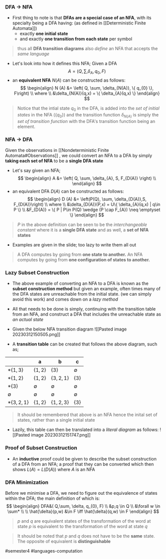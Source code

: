 ### DFA -> NFA
- First thing to note is that **DFAs are a special case of an NFA**, with its specialty being a DFA having: (as defined in [[Deterministic Finite Automata]])
	- exactly **one initial state**
	- and exactly **one transition from each state** per symbol

> thus all **DFA transition diagrams** also *define* an NFA that accepts the *same language*

- Let's look into how it defines this NFA; Given a DFA
	$$
A = ( Q,\sum, \delta_{A}, q_{0}, F)
$$
- an **equivalent NFA** $N(A)$ can be constructed as follows:
$$
\begin{align}
N (A) &= \left( Q, \sum, \delta_{N(A)}, \{ q_{0} \}, F\right) \\
where \\
&\delta_{N(A)}(q,x) = \{ \delta_{A}(q,x) \}
\end{align}
$$

> Notice that the intial state $q_{0}$ in the DFA, is added into the *set of initial states* in the NFA ($\{ q_{0} \}$) and the transition function $\delta_{N(A)}$ is simply the *set of transition function* with the DFA's transition function being an element.

### NFA -> DFA
Given the observations in [[Nondeterministic Finite Automata#Observations]] , we could convert an NFA to a DFA by simply **taking each set of NFA** to be a **single DFA state**

- Let's say given an NFA;
$$
\begin{align}
A &= \left( Q, \sum, \delta_{A}, S, F_{D(A)} \right) \\
\end{align}
$$
- an equivalent DFA $D(A)$ can be constructed as follows:
$$
\begin{align}
D (A) &= \left(P(Q), \sum, \delta_{D(A)},S, F_{D(A)}\right) \\
where \\
&\delta_{D(A)}(P,x) = U\{ \delta_{A}(q,x) | q\in P \} \\
&F_{D(A)} = \{ P | P\in P(Q) \wedge (P \cap F_{A}) \neq \emptyset \}
\end{align}
$$
> $P$ in the above definition can be seen to be the *interchangeable constant* where it is a **single DFA state** and as well, a **set of NFA states**

- Examples are given in the slide; too lazy to write them all out

> A DFA computes by going from **one state to another.** An NFA computes by going from **one configuration of states to another.**

### Lazy Subset Construction
- The above example of converting an NFA to a DFA is known as the **subset construction method** but given an example, often times many of the DFA states are unreachable from the initial state. (we can simply avoid this work) and comes down on a *lazy method*

- All that needs to be done is simply, continuing with the transition table from an NFA, and construct a DFA that includes the unreachable state as *an actual state*

- Given the below NFA transition diagram
![[Pasted image 20230312150505.png]]
- A **transition table** can be created that follows the above diagram, such as;

| | a | b | c |
|-|--|---|---|
|$*\{ 1,3 \}$ | $\{ 1,2 \}$ | $\{ 3 \}$ | $\emptyset$ |
|$*\{ 1,2 \}$ | $\{ 1,2 \}$ | $\{ 3, 2, 1 \}$ | $\{ 3 \}$ |
|$*\{ 3 \}$ | $\emptyset$ | $\emptyset$ | $\emptyset$ 
|$\emptyset$ | $\emptyset$ | $\emptyset$ | $\emptyset$ |
|$*\{ 3, 2, 1 \}$ | $\{ 1,2 \}$ | $\{ 1,2,3 \}$ | $\{ 3 \}$ |

> It should be remembered that above is an NFA hence the inital set of states, rather than a single initial state

- Lazily, this table can then be translated into a *literal diagram* as follows:
![[Pasted image 20230312151747.png]]

### Proof of Subset Construction
- An **inductive** proof could be given to describe the subset construction of a DFA from an NFA; a proof that they can be converted which then shows $L(A) = L(D(A))$ where $A$ is an NFA


### DFA Minimization
Before we minimise a DFA, we need to figure out the equivalence of states within the DFA; the main definition of which is:
$$
\begin{align}
DFA&( Q,\sum, \delta, q_{0}, F) \\
&p,q \in Q \\
&\forall w \in \sum*  \\ \\
\hat{\delta}(p,w) &\in F \iff \hat{\delta}(q,w) \in F
\end{align}
$$

> $p$ and $q$ are equivalent states of the transformation of the word at state $p$ is equivalent to the transformation of the word at state $q$

> It should be noted that $p$ and $q$ does not have to be the **same** state. The opposite of equivalent is **distinguishable**



#semester4 #languages-computation 